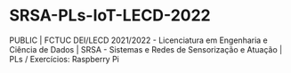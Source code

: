 # SRSA-PLs-IoT-LECD-2022
PUBLIC | FCTUC DEI/LECD 2021/2022 - Licenciatura em Engenharia e Ciência de Dados | SRSA - Sistemas e Redes de Sensorização e Atuação | PLs / Exercícios: Raspberry Pi
